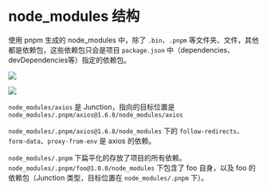# node_modules 结构

使用 pnpm 生成的 node_modules 中，除了 `.bin`、`.pnpm` 等文件夹、文件，其他都是依赖包，这些依赖包只会是项目 `package.json` 中（dependencies、devDependencies等）指定的依赖包。

![](https://image.newarea.site/2024-05-19-17-50-53.png)

![](https://image.newarea.site/2024-05-23-00-43-00.png)

`node_modules/axios` 是 Junction，指向的目标位置是 `node_modules/.pnpm/axios@1.6.8/node_modules/axios`

`node_modules/.pnpm/axios@1.6.8/node_modules` 下的 `follow-redirects`、`form-data`、`proxy-from-env` 是 axios 的依赖。

`node_modules/.pnpm` 下扁平化的存放了项目的所有依赖。`node_modules/.pnpm/foo@1.0.0/node_modules` 下包含了 foo 自身，以及 foo 的依赖包（Junction 类型，目标位置在 `node_modules/.pnpm` 下）。
